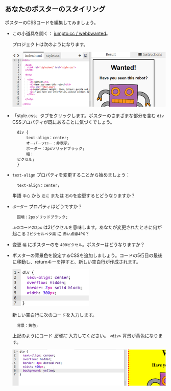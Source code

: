 ## あなたのポスターのスタイリング

ポスターのCSSコードを編集してみましょう。

+ この小道具を開く： <a target="_blank" href="http://jumpto.cc/web-wanted">jumpto.cc / webbwanted</a>。
    
    プロジェクトは次のようになります。
    
    ![スクリーンショット](images/wanted-starter.png)

+ 「style.css」タブをクリックします。ポスターのさまざまな部分を含む `div` CSSプロパティが既にあることに気づくでしょう。
    
        div {
            text-align：center;
            オーバーフロー：非表示。
            ボーダー：2pxソリッドブラック;
            幅： 
        ピクセル;
        }   
        

+ `text-align` プロパティを変更することから始めましょう：
    
        text-align：center;
        
    
    単語 `中心` から `左に` または `右の`を変更するとどうなりますか？

+ `ボーダー` プロパティはどうですか？
    
        国境：2pxソリッドブラック;
        
    
    `上のコードの2px` は2ピクセルを意味します。あなたが変更されたときに何が起こる `2ピクセルベタ黒` に `赤い点線4PX`？

+ 変更 `幅` にポスターのを `400ピクセル`。ポスターはどうなりますか？

+ ポスターの背景色を設定するCSSを追加しましょう。コードの5行目の最後に移動し、returnキーを押すと、新しい空白行が作成されます。
    
    ![スクリーンショット](images/wanted-newline.png)
    
    新しい空白行に次のコードを入力します。
    
        背景：黄色;
        
    
    上記のようにコード *正確に* 入力してください。 `<div>` 背景が黄色になります。
    
    ![スクリーンショット](images/wanted-background.png)